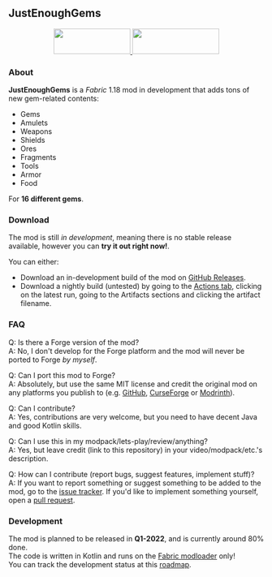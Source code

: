 ## JustEnoughGems

<p align="center">
  <a title="Fabric API" href="https://github.com/FabricMC/fabric">
    <img src="https://i.imgur.com/Ol1Tcf8.png" width="151" height="50" />
  </a>
  <a title="Fabric Language Kotlin" href="https://github.com/FabricMC/fabric-language-kotlin" target="_blank" rel="noopener noreferrer">
    <img src="https://i.imgur.com/c1DH9VL.png" width="171" height="50" />
  </a>
</p>

### About

**JustEnoughGems** is a _Fabric_ 1.18 mod in development that adds tons of new gem-related contents:

- Gems
- Amulets
- Weapons
- Shields
- Ores
- Fragments
- Tools
- Armor
- Food

For **16 different gems**.

### Download

The mod is still _in development_, meaning there is no stable release available, however you can **try it out right now!**.

You can either:
- Download an in-development build of the mod on [GitHub Releases](https://github.com/RedGrapefruit09/JustEnoughGems/releases).
- Download a nightly build (untested) by going to the [Actions tab](https://github.com/RedGrapefruit09/JustEnoughGems/actions), clicking on the latest run, going to the Artifacts sections and clicking the artifact filename.

### FAQ

Q: Is there a Forge version of the mod?\
A: No, I don't develop for the Forge platform and the mod will never be ported to Forge _by myself_.

Q: Can I port this mod to Forge?\
A: Absolutely, but use the same MIT license and credit the original mod on any platforms you publish to (e.g. [GitHub](https://github.com), [CurseForge](https://curseforge.com) or [Modrinth](https://modrinth.com)).

Q: Can I contribute?\
A: Yes, contributions are very welcome, but you need to have decent Java and good Kotlin skills.

Q: Can I use this in my modpack/lets-play/review/anything?\
A: Yes, but leave credit (link to this repository) in your video/modpack/etc.'s description.

Q: How can I contribute (report bugs, suggest features, implement stuff)?\
A: If you want to report something or suggest something to be added to the mod, go to the [issue tracker](https://github.com/RedGrapefruit09/JustEnoughGems/issues). If you'd like to implement something yourself, open a [pull request](https://github.com/RedGrapefruit09/JustEnoughGems/pulls).

### Development

The mod is planned to be released in **Q1-2022**, and is currently around 80% done.\
The code is written in Kotlin and runs on the [Fabric modloader](https://fabricmc.net) only!\
You can track the development status at this [roadmap](https://github.com/RedGrapefruit09/JustEnoughGems/blob/1.18.x/ROADMAP.md).
